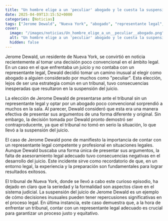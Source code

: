 ```yaml
---
title: "Un hombre elige a un 'peculiar' abogado y le cuesta la suspensión del juicio"
date: 2025-04-09T13:15:52+0000
categories: [Noticias]
tags: ["Jerome Dewald", "Nueva York", "abogado", "representante legal", "tribunal", "juicio", "consecuencias."]
cover:
  image: "/images/noticias/Un_hombre_elige_a_un__peculiar__abogado.png"
  alt: "Un hombre elige a un 'peculiar' abogado y le cuesta la suspensión del juicio"
  hidden: false
---
```


Jerome Dewald, un residente de Nueva York, se convirtió en noticia recientemente al tomar una decisión poco convencional en el ámbito legal. En un caso en el que enfrentaba un juicio y no contaba con un representante legal, Dewald decidió tomar un camino inusual al elegir como abogado a alguien considerado por muchos como "peculiar". Esta elección, lejos de ser una estrategia común en un tribunal, tuvo consecuencias inesperadas que resultaron en la suspensión del juicio.

La elección de Jerome Dewald de presentarse ante el tribunal sin un representante legal y optar por un abogado poco convencional sorprendió a muchos en la sala. Al parecer, Dewald consideró que esta era una manera efectiva de presentar sus argumentos de una forma diferente y original. Sin embargo, la decisión tomada por Dewald pronto demostró ser contraproducente, ya que el tribunal no tomó en serio la situación, lo que llevó a la suspensión del juicio.

El caso de Jerome Dewald pone de manifiesto la importancia de contar con un representante legal competente y profesional en situaciones legales. Aunque Dewald buscaba una forma única de presentar sus argumentos, la falta de asesoramiento legal adecuado tuvo consecuencias negativas en el desarrollo del juicio. Este incidente sirve como recordatorio de que, en un entorno legal, la experiencia y la preparación son fundamentales para lograr resultados exitosos.

El tribunal de Nueva York, donde se llevó a cabo este curioso episodio, ha dejado en claro que la seriedad y la formalidad son aspectos clave en el sistema judicial. La suspensión del juicio de Jerome Dewald es un ejemplo de cómo decisiones inusuales pueden tener repercusiones significativas en el proceso legal. En última instancia, este caso demuestra que, a la hora de enfrentar un tribunal, contar con un representante legal adecuado es crucial para garantizar un proceso justo y equitativo.
